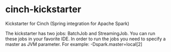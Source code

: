 cinch-kickstarter
=================

Kickstarter for Cinch (Spring integration for Apache Spark)

The kickstarter has two jobs: BatchJob and StreamingJob. You can run these jobs in your favorite IDE.
In order to run the jobs you need to specify a master as JVM parameter. For example: -Dspark.master=local[2]
